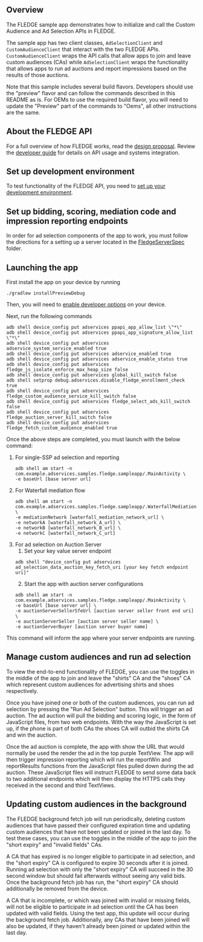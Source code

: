 ## Overview

The FLEDGE sample app demonstrates how to initialize and call the Custom Audience 
and Ad Selection APIs in FLEDGE.

The sample app has two client classes, `AdSelectionClient` and
`CustomAudienceClient` that interact with the two FLEDGE APIs. `CustomAudienceClient`
wraps the API calls that allow apps to join and leave custom audiences (CAs) while
`AdSelectionClient` wraps the functionality that allows apps to run ad auctions
and report impressions based on the results of those auctions.

Note that this sample includes several build flavors. Developers should use the "preview" flavor
and can follow the commands described in this README as is. For OEMs to use the required build
flavor, you will need to update the "Preview" part of the commands to "Oems", all other instructions
are the same.

## About the FLEDGE API

For a full overview of how FLEDGE works, read the [design proposal]. Review the 
[developer guide] for details on API usage and systems integration.

## Set up development environment

To test functionality of the FLEDGE API, you need to [set up your development
environment].

## Set up bidding, scoring, mediation code and impression reporting endpoints

In order for ad selection components of the app to work, you must follow the 
directions for a setting up a server located in the [FledgeServerSpec]
folder.

## Launching the app

First install the app on your device by running 
```shell
./gradlew installPreviewDebug
```

Then, you will need to [enable developer
options](https://developer.android.com/studio/debug/dev-options) on your device.

Next, run the following commands 
```
adb shell device_config put adservices ppapi_app_allow_list \"*\"
adb shell device_config put adservices ppapi_app_signature_allow_list \"*\"
adb shell device_config put adservices adservice_system_service_enabled true
adb shell device_config put adservices adservice_enabled true
adb shell device_config put adservices adservice_enable_status true
adb shell device_config put adservices fledge_js_isolate_enforce_max_heap_size false
adb shell device_config put adservices global_kill_switch false
adb shell setprop debug.adservices.disable_fledge_enrollment_check true
adb shell device_config put adservices fledge_custom_audience_service_kill_switch false
adb shell device_config put adservices fledge_select_ads_kill_switch false
adb shell device_config put adservices fledge_auction_server_kill_switch false
adb shell device_config put adservices fledge_fetch_custom_audience_enabled true
```

Once the above steps are completed, you must launch with the below command:

1. For single-SSP ad selection and reporting
    ```shell
    adb shell am start -n com.example.adservices.samples.fledge.sampleapp/.MainActivity \
    -e baseUrl [base server url] 
    ```
2. For Waterfall mediation flow
    ```shell
    adb shell am start -n com.example.adservices.samples.fledge.sampleapp/.WaterfallMediationActivity \
    -e mediationNetwork [waterfall_mediation_network_url] \
    -e networkA [waterfall_network_A_url] \
    -e networkB [waterfall_network_B_url] \
    -e networkC [waterfall_network_C_url]
    ```
3. For ad selection on Auction Server
   1. Set your key value server endpoint
    ```shell
    adb shell "device_config put adservices ad_selection_data_auction_key_fetch_uri [your key fetch endpoint uri]"
    ```
   2. Start the app with auction server configurations
    ```shell
    adb shell am start -n com.example.adservices.samples.fledge.sampleapp/.MainActivity \
    -e baseUrl [base server url] \
    -e auctionServerSellerSfeUrl [auction server seller front end uri] \
    -e auctionServerSeller [auction server seller name] \
    -e auctionServerBuyer [auction server buyer name]
    ```

This command will inform the app where your server endpoints are running.

## Manage custom audiences and run ad selection

To view the end-to-end functionality of FLEDGE, you can use the toggles in the 
middle of the app to join and leave the "shirts" CA and the "shoes" CA which
represent custom audiences for advertising shirts and shoes respectively.

Once you have joined one or both of the custom audiences, you can run ad selection
by pressing the "Run Ad Selection" button. This will trigger an ad auction. The
ad auction will pull the bidding and scoring logic, in the form of JavaScript files,
from two web endpoints. With the way the JavaScript is set up,
if the phone is part of both CAs the shoes CA will outbid the shirts CA and win
the auction.

Once the ad auction is complete, the app with show the URL that would normally
be used the render the ad in the top purple TextView. The app will then trigger
impression reporting which will run the reportWin and reportResults functions from the
JavaScript files pulled down during the ad auction. These JavaScript files will
instruct FLEDGE to send some data back to two additional endpoints
which will then display the HTTPS calls they received in the second and third
TextViews.

## Updating custom audiences in the background

The FLEDGE background fetch job will run periodically, deleting custom audiences
that have passed their configured expiration time and updating custom audiences
that have not been updated or joined in the last day.  To test these cases, you
can use the toggles in the middle of the app to join the "short expiry" and
"invalid fields" CAs.

A CA that has expired is no longer eligible to participate in ad selection, and
the "short expiry" CA is configured to expire 30 seconds after it is joined.
Running ad selection with only the "short expiry" CA will succeed in the 30
second window but should fail afterwards without seeing any valid bids.  Once
the background fetch job has run, the "short expiry" CA should additionally be
removed from the device.

A CA that is incomplete, or which was joined with invalid or missing fields,
will not be eligible to participate in ad selection until the CA has been
updated with valid fields.  Using the test app, this update will occur during
the background fetch job.  Additionally, any CAs that have been joined will also
be updated, if they haven't already been joined or updated within the last day.

[design proposal]: https://developer.android.com/privacy-sandbox/fledge
[set up your development environment]: https://developer.android.com/design-for-safety/privacy-sandbox/setup
[developer guide]: https://developer.android.com/design-for-safety/privacy-sandbox/guides/fledge
[FledgeServerSpec]: ../FledgeServerSpec
